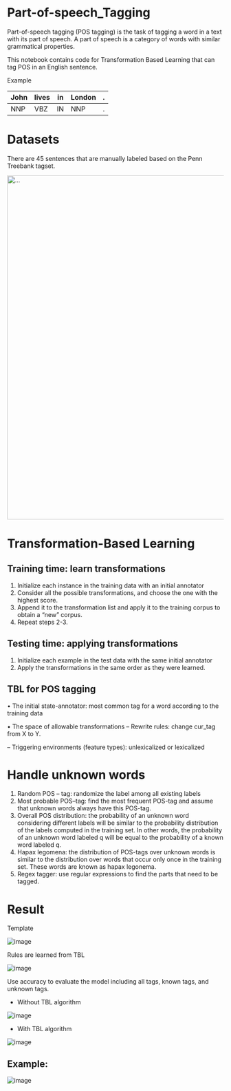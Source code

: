 # Part-of-speech_Tagging
Part-of-speech tagging (POS tagging) is the task of tagging a word in a text with its part of speech. A part of speech is a category of words with similar grammatical properties. 

This notebook contains code for Transformation Based Learning that can tag POS in an English sentence.

Example

| John | lives | in | London | . |
|------|-------|------|-------|-------|
| NNP | VBZ | IN | NNP | . | 

# Datasets
There are 45 sentences that are manually labeled based on the Penn Treebank tagset. 

<img src="https://github.com/homyhanh/Part-of-speech_Tagging/assets/79818022/82110bba-204a-4f85-8e23-07732dc5fe4e" alt="..." width="800" />

# Transformation-Based Learning
## Training time: learn transformations
1. Initialize each instance in the training data with an initial annotator
2. Consider all the possible transformations, and choose the one with the highest score. 
3. Append it to the transformation list and apply it to the training corpus to obtain a “new” corpus.
4. Repeat steps 2-3.
## Testing time: applying transformations
1. Initialize each example in the test data with the same initial annotator
2. Apply the transformations in the same order as they were learned.
## TBL for POS tagging 
• The initial state-annotator: most common tag for a word according to the training data

• The space of allowable transformations
– Rewrite rules: change cur_tag from X to Y.

– Triggering environments (feature types): unlexicalized or lexicalized

# Handle unknown words
1. Random POS – tag: randomize the label among all existing labels
2. Most probable POS–tag: find the most frequent POS-tag and assume that unknown words always have this POS-tag. 
3. Overall POS distribution: the probability of an unknown word considering different labels will be similar to the probability distribution of the labels computed in the training set. In other words, the probability of an unknown word labeled q will be equal to the probability of a known word labeled q.
4. Hapax legomena: the distribution of POS-tags over unknown words is similar to the distribution over words that occur only once in the training set. These words are known as hapax legonema.
5. Regex tagger: use regular expressions to find the parts that need to be tagged.
# Result

Template

![image](https://github.com/homyhanh/Part-of-speech_Tagging/assets/79818022/dfaee1e3-308b-4902-9a0a-646baa07ddab)

Rules are learned from TBL

![image](https://github.com/homyhanh/Part-of-speech_Tagging/assets/79818022/d86d3c75-cf4e-465e-9c4a-30ce57830341)


Use accuracy to evaluate the model including all tags, known tags, and unknown tags.

- Without TBL algorithm

![image](https://github.com/homyhanh/Part-of-speech_Tagging/assets/79818022/97e2c9fc-4d34-4439-9583-4c4f46eb1ae0)

- With TBL algorithm

![image](https://github.com/homyhanh/Part-of-speech_Tagging/assets/79818022/3224adbe-549c-44b6-8ac7-ae0809554426)

## Example:

![image](https://github.com/homyhanh/Part-of-speech_Tagging/assets/79818022/540c0556-644b-4270-b3e8-2a1bc16515b1)


